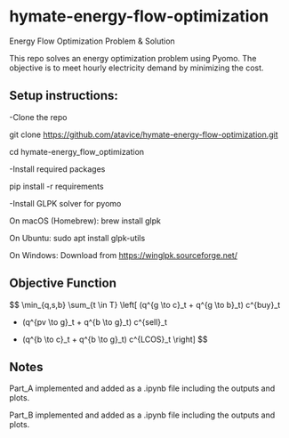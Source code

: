 # hymate-energy-flow-optimization
Energy Flow Optimization Problem &amp; Solution

This repo solves an energy optimization problem using Pyomo. The objective is to meet hourly electricity demand by minimizing the cost.


## Setup instructions:
-Clone the repo

  git clone https://github.com/atavice/hymate-energy-flow-optimization.git
  
  cd hymate-energy_flow_optimization

-Install required packages

  pip install -r requirements

-Install GLPK solver for pyomo

  On macOS (Homebrew): brew install glpk
  
  On Ubuntu: sudo apt install glpk-utils
  
  On Windows: Download from https://winglpk.sourceforge.net/



## Objective Function

$$
\min_{q,s,b} \sum_{t \in T} \left[
   (q^{g \to c}_t + q^{g \to b}_t) c^{buy}_t
 - (q^{pv \to g}_t + q^{b \to g}_t) c^{sell}_t
 + (q^{b \to c}_t + q^{b \to g}_t) c^{LCOS}_t
\right]
$$



## Notes
Part_A implemented and added as a .ipynb file including the outputs and plots.

Part_B implemented and added as a .ipynb file including the outputs and plots.
